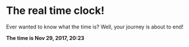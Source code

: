 # The real time clock!

Ever wanted to know what the time is? Well, your journey is about to end!

**The time is Nov 29, 2017, 20:23**